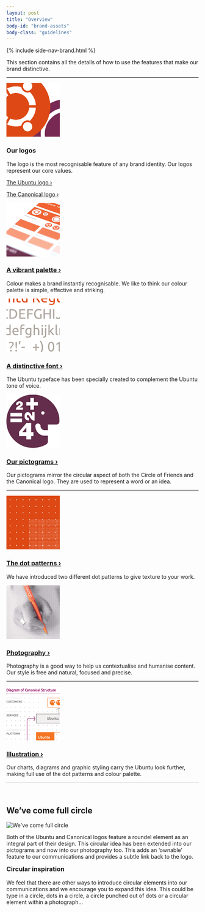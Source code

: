 ```yaml
---
layout: post
title: "Overview"
body-id: "brand-assets"
body-class: "guidelines"
---
```



{% include side-nav-brand.html %}

<div id="loop-guidelines" class="ten-col last-col">
<p>This section contains all the details of how to use the features that make our brand distinctive.</p>
<hr />
<div class="five-col">
<div class="two-col">
<a href="/brand/ubuntu-logo"><img src="/assets/images/logos_elements.png" alt="Logos" title="Logos" width="140" height="140" class="alignleft size-full wp-image-1165" /></a>
</div>
<div class="three-col last-col">
<h3>Our logos</h3>
<p>The logo is the most recognisable feature of any brand identity. Our logos represent our core values.</p>
<p><a href="/brand/ubuntu-logo" title="About the Ubuntu logo">The Ubuntu logo &rsaquo;</a></p>
<p><a href="/brand/canonical-logo" title="About the Canonical logo">The Canonical logo &rsaquo;</a></p>
</div>
</div>
<div class="five-col last-col">
<div class="two-col">
<a href="/brand/colour-palette"><img src="/assets/images/colours-elements.png" alt="Colours" title="Colours" width="140" height="140" class="left alignleft size-full wp-image-1168" /></a>
</div>
<div class="three-col last-col">
<h3><a href="/brand/colour-palette" title="About the colour palette">A vibrant palette &rsaquo;</a></h3>
<p>Colour makes a brand instantly recognisable. We like to think our colour palette is simple, effective and striking.</p>
</div>
</div>
<div class="five-col">
<div class="two-col">
<a href="/brand/ubuntu-font-family"><img src="/assets/images/font-elements.png" alt="The Ubuntu font" title="The Ubuntu font" width="140" height="140" class="alignleft size-full wp-image-1170" /></a>
</div>
<div class="three-col last-col">
<h3><a href="/brand/ubuntu-font-family" title="About the Ubuntu font">A distinctive font &rsaquo;</a></h3>
<p>The Ubuntu typeface has been specially created to complement the Ubuntu tone of voice.</p>
</div>
</div>
<div class="five-col last-col">
<div class="two-col">
<a href="/brand/pictograms"><img src="/assets/images/pictogram-elements.png" alt="Pictogram" title="Pictogram" width="140" height="140" class="alignleft size-full wp-image-1171" /></a>
</div>
<div class="three-col last-col">
<h3><a href="/brand/pictograms" title="About pictograms">Our pictograms &rsaquo;</a></h3>
<p>Our pictograms mirror the circular aspect of both the Circle of Friends and the Canonical logo. They are used to represent a word or an idea.</p>
</div>
</div>
<hr />
<div class="five-col">
<div class="two-col">
<a href="/brand/dot-patterns"><img src="/assets/images/dots-elements.png" alt="Dot patterns" title="Dot patterns" width="140" height="140" class="alignleft size-full wp-image-1172" /></a>
</div>
<div class="three-col last-col">
<h3><a href="/brand/dot-patterns" title="About the dot patterns">The dot patterns &rsaquo;</a></h3>
<p>We have introduced two different dot patterns to give texture to your work.</p>
</div>
</div>
<div class="five-col last-col">
<div class="two-col">
<a href="/brand/photography"><img src="/assets/images/photography-elements.png" alt="Photography" title="Photography" width="140" height="140" class="alignleft size-full wp-image-1173" /></a>
</div>
<div class="three-col last-col">
<h3><a href="/brand/photography" title="About photography">Photography &rsaquo;</a></h3>
<p>Photography is a good way to help us contextualise and humanise content. Our style is free and natural, focused and precise.</p>
</div>
</div>
<hr class="clear" />
<div class="five-col">
<div class="two-col">
<a href="/brand/illustration"><img src="/assets/images/illustration-elements.png" alt="Illustration" title="Illustration" width="140" height="140" class="alignleft size-full wp-image-1174" /></a>
</div>
<div class="three-col last-col">
<h3><a href="/brand/illustration" title="About illustration">Illustration &rsaquo;</a></h3>
<p>Our charts, diagrams and graphic styling carry the Ubuntu look further, making full use of the dot patterns and colour palette.</p>
</div>
</div>
<div class="twelve-col" style="padding-top: 30px; border-top: 1px dotted #aea79f;">
<h2>We’ve come full circle</h2>
<p><img src="/assets/images/full-circle.png" alt="We&#039;ve come full circle" title="We&#039;ve come full circle" width="780" height="62" class="alignnone size-full wp-image-1317" srcset="/assets/images/full-circle.png 780w, /assets/images/full-circle-300x23.png 300w" sizes="(max-width: 780px) 100vw, 780px" /></p>
<div class="grid_5 alpha">
<p>Both of the Ubuntu and Canonical logos feature a roundel element as an integral part of their design. This circular idea has been extended into our pictograms and now into our photography too. This adds an ‘ownable’ feature to our communications and provides a subtle link back to the logo.</p>
<h3 style="margin-top: 10px">Circular inspiration</h3>
<p>We feel that there are other ways to introduce circular elements into our communications and we encourage you to expand this idea. This could be type in a circle, dots in a circle, a circle punched out of dots or a circular element within a photograph…
</p></div>
</div>
</div>
</div>

